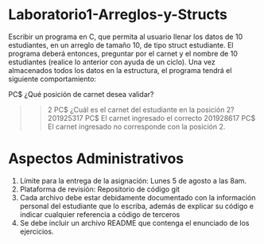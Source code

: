 # Laboratorio1-Arreglos-y-Structs

Escribir un programa en C, que permita al usuario llenar los datos de 10 estudiantes, en un arreglo de tamaño 10, 
de tipo struct estudiante. 
El programa deberá entonces, preguntar por el carnet y el nombre de 10 estudiantes (realice lo anterior con ayuda de un ciclo). 
Una vez almacenados todos los datos en la estructura, el programa tendrá el siguiente comportamiento:


PC$ ¿Qué posición de carnet desea validar?
>> 2
PC$ ¿Cuál es el carnet del estudiante en la posición 2?
>> 201925317
PC$ El carnet ingresado el correcto
>>201928617
PC$ El carnet ingresado no corresponde con la posición 2.


# Aspectos Administrativos
1. Límite para la entrega de la asignación: Lunes 5 de agosto a las 8am.
2. Plataforma de revisión: Repositorio de código git
3. Cada archivo debe estar debidamente documentado con la información personal del
estudiante que lo escriba, además de explicar su código e indicar cualquier
referencia a código de terceros
4. Se debe incluir un archivo README que contenga el enunciado de los ejercicios.
